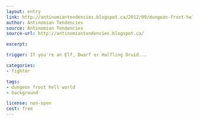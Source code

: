 ```yaml
---
layout: entry
link: http://antinomiantendencies.blogspot.ca/2012/09/dungeon-frost-hell-world-part-five.html
author: Antinomian Tendencies
source: Antinomian Tendencies
source-url: http://antinomiantendencies.blogspot.ca/

excerpt:

trigger: If you're an Elf, Dwarf or Halfling Druid...

categories:
- fighter

tags:
- dungeon frost hell world
- background

license: non-open
cost: free
---
```

